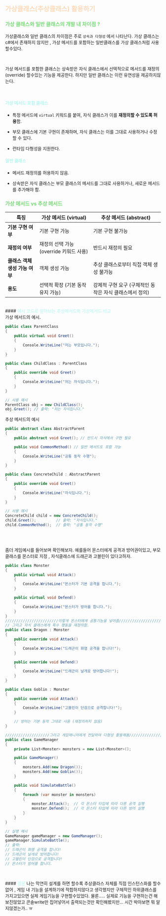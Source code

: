 ## <font color="#ffdab9">가상클래스(추상클래스) 활용하기</font>
### <font color="#77dd77">가상 클래스와 일반 클래스의 개발 내 차이점 ?</font>

가상클래스와 일반 클래스의 차이점은 주로 `상속과 다형성` 에서 나타난다.
가상 클래스는 c#에서 존재하지 않지만 , 가상 메서드를 포함하는 일반클래스를 가상 클래스처럼 사용할수있다.

<br>

가상 메서드를 포함한 클래스는 상속받은 자식 클래스에서 선택적으로 메서드를 재정의(override) 할수있는 기능을 제공한다. 하지만 일반 클래스는 이런 유연성을 제공하지않는다.

<br>

#### **<font color="#b2f7ef">가상 메서드 포함 클래스</font>**

- 특정 메서드에 `virtual` 키워드를 붙여, 자식 클래스가 이를 **재정의할 수 있도록 허용**함.
    
- 부모 클래스에 기본 구현이 존재하며, 자식 클래스는 이를 그대로 사용하거나 수정할 수 있다.
    
- 런타임 다형성을 지원한다.


#### **<font color="#b2f7ef">일반 클래스</font>**

- 메서드 재정의를 허용하지 않음.
    
- 상속받은 자식 클래스는 부모 클래스의 메서드를 그대로 사용하거나, 새로운 메서드를 추가해야 함.

### <font color="#77dd77">가상 메서드 vs 추상 메서드</font>

|**특징**|**가상 메서드 (virtual)**|**추상 메서드 (abstract)**|
|---|---|---|
|**기본 구현 여부**|기본 구현 가능|기본 구현 불가능|
|**재정의 여부**|재정의 선택 가능 (override 키워드 사용)|반드시 재정의 필요|
|**클래스 객체 생성 가능 여부**|객체 생성 가능|추상 클래스로부터 직접 객체 생성 불가능|
|**용도**|선택적 확장 (기본 동작 유지 가능)|강제적 구현 요구 (구체적인 동작은 자식 클래스에서 정의)|


<br>
#### <font color="#b2f7ef">예시 코드로 알아보는 추상메서드와 가상메서드 비교</font>

<br>
가상 메서드의 예시.

```cs
public class ParentClass
{
    public virtual void Greet()
    {
        Console.WriteLine("저는 부모입니다.");
    }
}

public class ChildClass : ParentClass
{
    public override void Greet()
    {
        Console.WriteLine("저는 자식입니다.");
    }
}

// 사용 예시
ParentClass obj = new ChildClass();
obj.Greet(); // 출력: "저는 자식입니다."
```

추상 메서드의 예시

```cs
public abstract class AbstractParent
{
    public abstract void Greet(); // 반드시 자식에서 구현 필요

    public void CommonMethod() // 일반 메서드도 포함 가능
    {
        Console.WriteLine("공통 동작 수행");
    }
}

public class ConcreteChild : AbstractParent
{
    public override void Greet()
    {
        Console.WriteLine("자식입니다.");
    }
}

// 사용 예시
ConcreteChild child = new ConcreteChild();
child.Greet();         // 출력: "자식입니다."
child.CommonMethod();  // 출력: "공통 동작 수행"
```



<br>
<br>

좀더 게임예시를 들어보며 확인해보자.
예를들어 몬스터에게 공격과 방어권이있고,
부모클래스를 몬스터로 지정 , 자식클래스에 드래곤과 고블린이 있다고하자.

```cs
public class Monster
{
    public virtual void Attack()
    {
        Console.WriteLine("몬스터가 기본 공격을 합니다.");
    }

    public virtual void Defend()
    {
        Console.WriteLine("몬스터가 방어를 합니다.");
    }
}
////////////////////////이렇게 몬스터에게 공통기능을 넣어줌////////////////////////
// 그리고 자식 클래스에게 특수 행동을 재정의함.
public class Dragon : Monster
{
    public override void Attack()
    {
        Console.WriteLine("드래곤이 화염 공격을 합니다!");
    }

    public override void Defend()
    {
        Console.WriteLine("드래곤이 날개로 방어합니다!");
    }
}

public class Goblin : Monster
{
    public override void Attack()
    {
        Console.WriteLine("고블린이 단검으로 공격합니다!");
    }

    // 방어는 기본 동작 그대로 사용 (재정의하지 않음)
}

////////////////////그리고 게임매니저에게 전달하여 다형성 활용해봄/////////////////////
public class GameManager
{
    private List<Monster> monsters = new List<Monster>();

    public GameManager()
    {
        monsters.Add(new Dragon());
        monsters.Add(new Goblin());
    }

    public void SimulateBattle()
    {
        foreach (var monster in monsters)
        {
            monster.Attack();  // 각 몬스터 타입에 따라 다른 공격 실행
            monster.Defend();  // 각 몬스터 타입에 따라 다른 방어 실행
        }
    }
}

// 실행 예시
GameManager gameManager = new GameManager();
gameManager.SimulateBattle();
// 출력:
// 드래곤이 화염 공격을 합니다!
// 드래곤이 날개로 방어합니다!
// 고블린이 단검으로 공격합니다!
// 몬스터가 방어를 합니다.



```

<br>
#### <font color="#b2f7ef">결론</font>
나는 막연히 설계를 하면 할수록 추상클라스 자체를 직접 인스턴스화를 할수없어 , 게임 내 기능을 설계하기에 적합하지않다고 생각했지만 구체적인 하위클래스를 가지고있으면 실제 게임기능을 구현할수있었다.
물론..... 실제로 기능을 구현하는건 해보진않았고 콘솔write만 집어넣어서 출력되는것만 확인해봤지만... 시간 박아보면 뭐 알지않겠는가.. ㅠ 